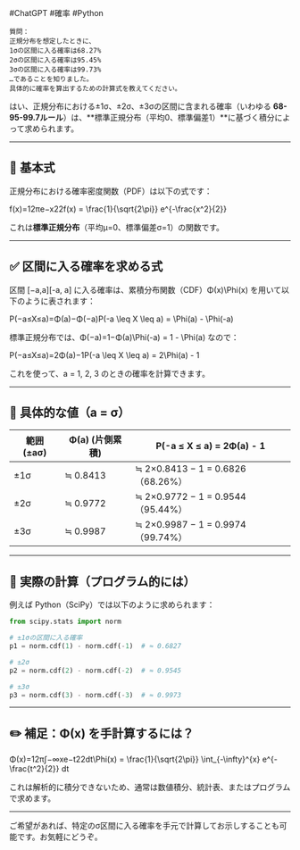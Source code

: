 #ChatGPT #確率 #Python 

```
質問：
正規分布を想定したときに、
1σの区間に入る確率は68.27%
2σの区間に入る確率は95.45%
3σの区間に入る確率は99.73%
…であることを知りました。
具体的に確率を算出するための計算式を教えてください。
```

はい、正規分布における±1σ、±2σ、±3σの区間に含まれる確率（いわゆる **68-95-99.7ルール**）は、**標準正規分布（平均0、標準偏差1）**に基づく積分によって求められます。

---

## 🔢 基本式

正規分布における確率密度関数（PDF）は以下の式です：

f(x)=12πe−x22f(x) = \frac{1}{\sqrt{2\pi}} e^{-\frac{x^2}{2}}

これは**標準正規分布**（平均μ=0、標準偏差σ=1）の関数です。

---

## ✅ 区間に入る確率を求める式

区間 [−a,a][-a, a] に入る確率は、累積分布関数（CDF）Φ(x)\Phi(x) を用いて以下のように表されます：

P(−a≤X≤a)=Φ(a)−Φ(−a)P(-a \leq X \leq a) = \Phi(a) - \Phi(-a)

標準正規分布では、Φ(−a)=1−Φ(a)\Phi(-a) = 1 - \Phi(a) なので：

P(−a≤X≤a)=2Φ(a)−1P(-a \leq X \leq a) = 2\Phi(a) - 1

これを使って、a = 1, 2, 3 のときの確率を計算できます。

---

## 🎯 具体的な値（a = σ）

|範囲 (±aσ)|Φ(a) (片側累積)|P(-a ≤ X ≤ a) = 2Φ(a) - 1|
|---|---|---|
|±1σ|≒ 0.8413|≒ 2×0.8413 − 1 = 0.6826（68.26%）|
|±2σ|≒ 0.9772|≒ 2×0.9772 − 1 = 0.9544（95.44%）|
|±3σ|≒ 0.9987|≒ 2×0.9987 − 1 = 0.9974（99.74%）|

---

## 🧮 実際の計算（プログラム的には）

例えば Python（SciPy）では以下のように求められます：

```python
from scipy.stats import norm

# ±1σの区間に入る確率
p1 = norm.cdf(1) - norm.cdf(-1)  # ≈ 0.6827

# ±2σ
p2 = norm.cdf(2) - norm.cdf(-2)  # ≈ 0.9545

# ±3σ
p3 = norm.cdf(3) - norm.cdf(-3)  # ≈ 0.9973
```

---

## ✏️ 補足：Φ(x) を手計算するには？

Φ(x)=12π∫−∞xe−t22dt\Phi(x) = \frac{1}{\sqrt{2\pi}} \int_{-\infty}^{x} e^{-\frac{t^2}{2}} dt

これは解析的に積分できないため、通常は数値積分、統計表、またはプログラムで求めます。

---

ご希望があれば、特定のσ区間に入る確率を手元で計算してお示しすることも可能です。お気軽にどうぞ。